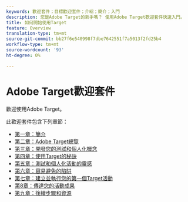 ```yaml
---
keywords: 歡迎套件；目標歡迎套件；介紹；簡介；入門
description: 您是Adobe Target的新手嗎？ 使用Adobe Target歡迎套件快速入門。
title: 如何開始使用Target
feature: Overview
translation-type: tm+mt
source-git-commit: bb27f6e540998f7dbe7642551f7a5013f2fd25b4
workflow-type: tm+mt
source-wordcount: '93'
ht-degree: 0%

---
```



# Adobe Target歡迎套件

歡迎使用Adobe Target。

此歡迎套件包含下列章節：

* [第一章：簡介](/help/c-intro/target-welcome-kit-1.md)
* [第二章：Adobe Target總覽](/help/c-intro/target-welcome-kit-2.md)
* [第三章：開發您的測試和個人化概念](/help/c-intro/target-welcome-kit-3.md)
* [第四章：使用Target的秘訣](/help/c-intro/target-welcome-kit-4.md)
* [第五章：測試和個人化活動的靈感](/help/c-intro/target-welcome-kit-5.md)
* [第六章：容易避免的陷阱](/help/c-intro/target-welcome-kit-6.md)
* [第七章：建立並執行您的第一個Target活動](/help/c-intro/target-welcome-kit-7.md)
* [第8章：傳達您的活動成果](/help/c-intro/target-welcome-kit-8.md)
* [第九章：後續步驟和資源](/help/c-intro/target-welcome-kit-9.md)
